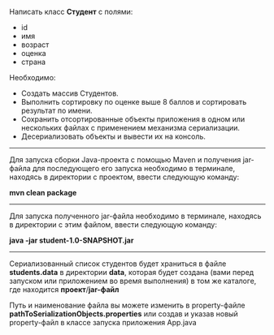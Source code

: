 Написать класс **Студент** с полями:
- id
- имя
- возраст
- оценка
- страна

Необходимо: 
- Создать массив Студентов. 
- Выполнить сортировку по оценке выше 8 баллов и сортировать результат по имени. 
- Сохранить отсортированные объекты приложения в одном или нескольких файлах с применением 
механизма сериализации.
- Десериализовать объекты и вывести их на консоль.
---
Для запуска сборки Java-проекта с помощью Maven и получения jar-файла для
последующего его запуска необходимо в терминале, находясь в директории с
проектом, ввести следующую команду:

**mvn clean package**

---
Для запуска полученного jar-файла необходимо в терминале, находясь в директории 
с этим файлом, ввести следующую команду:

**java -jar student-1.0-SNAPSHOT.jar**

---
Сериализованный список студентов будет храниться в файле **students.data** в 
директории **data**, которая будет создана (вами перед запуском или приложением 
во время выполнения) в том же каталоге, где находится **проект**/**jar-файл**

Путь и наименование файла вы можете изменить в property-файле 
**pathToSerializationObjects.properties** или создав и указав новый property-файл
в классе запуска приложения App.java